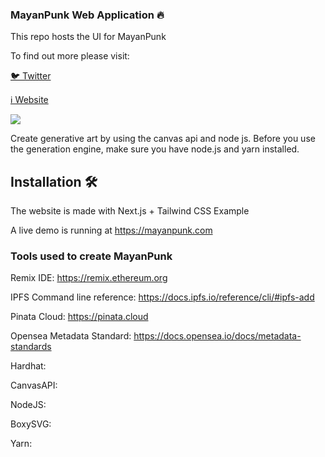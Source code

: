 
### MayanPunk Web Application 🔥

This repo hosts the UI for  MayanPunk

To find out more please visit:

[🐦 Twitter](https://twitter.com/mayanpunk)

[ℹ️ Website](https://mayanpunk.com)

![](https://github.com/Mayanpunk/Mayanpunk/public/images/banner.png)

Create generative art by using the canvas api and node js. Before you use the generation engine, make sure you have node.js and yarn installed.

## Installation 🛠️

The website is made with Next.js + Tailwind CSS Example

A live demo is running at https://mayanpunk.com

### Tools used to create MayanPunk

Remix IDE: https://remix.ethereum.org

IPFS Command line reference: https://docs.ipfs.io/reference/cli/#ipfs-add

Pinata Cloud: https://pinata.cloud

Opensea Metadata Standard: https://docs.opensea.io/docs/metadata-standards

Hardhat: 

CanvasAPI:

NodeJS:

BoxySVG: 

Yarn: 
